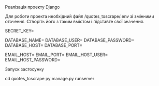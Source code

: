 Реалізація проекту Django

Для роботи проекта необхідний файл /quotes_toscrape/.env зі змінними оточення. Створіть його з таким вмістом і підставте свої значення.

SECRET_KEY=

DATABASE_NAME=
DATABASE_USER=
DATABASE_PASSWORD=
DATABASE_HOST=
DATABASE_PORT=

EMAIL_HOST=
EMAIL_PORT=
EMAIL_HOST_USER=
EMAIL_HOST_PASSWORD=

Запуск застосунку

cd quotes_toscrape
py manage.py runserver

